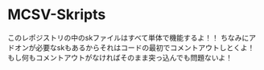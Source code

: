 # MCSV-Skripts

このレポジストリの中のskファイルはすべて単体で機能するよ！！
ちなみにアドオンが必要なskもあるからそれはコードの最初でコメントアウトしとくよ！
もし何もコメントアウトがなければそのまま突っ込んでも問題ないよ！
